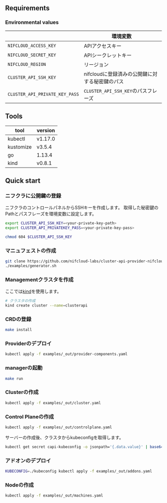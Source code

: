 ## Requirements

### Environmental values

|                                       | 環境変数                                         |
|---------------------------------------|--------------------------------------------------|
| `NIFCLOUD_ACCESS_KEY`                 | APIアクセスキー                                  |
| `NIFCLOUD_SECRET_KEY`                 | APIシークレットキー                              |
| `NIFCLOUD_REGION`                     | リージョン                                       |
| `CLUSTER_API_SSH_KEY`                 | nifcloudに登録済みの公開鍵に対する秘密鍵のパス   |
| `CLUSTER_API_PRIVATE_KEY_PASS`        | `CLUSTER_API_SSH_KEY`のパスフレーズ              |

## Tools

| tool        | version |
|-------------|---------|
| kubectl     | v1.17.0 |
| kustomize   | v3.5.4  | 
| go          | 1.13.4  |
| kind        | v0.8.1  |

## Quick start

### ニフクラに公開鍵の登録

ニフクラのコントロールパネルからSSHキーを作成します。
取得した秘密鍵のPathとパスフレーズを環境変数に設定します。

```sh
export CLUSTER_API_SSH_KEY=<your-private-key-path>
export CLUSTER_API_PRIVATEKEY_PASS=<your-private-key-pass>

chmod 604 $CLUSTER_API_SSH_KEY 
```

### マニュフェストの作成

```sh
git clone https://github.com/nifcloud-labs/cluster-api-provider-nifcloud.git
./examples/generator.sh
```

### Managementクラスタを作成

ここでは[kind](https://github.com/kubernetes-sigs/kind)を使用します。

```sh
# クラスタの作成
kind create cluster --name=clusterapi
```

### CRDの登録

```sh
make install
```

### Providerのデプロイ

```sh
kubectl apply -f examples/_out/provider-components.yaml
```

### managerの起動

```sh
make run
```

### Clusterの作成
```sh
kubectl apply -f examples/_out/cluster.yaml
```

### Control Planeの作成
```sh
kubectl apply -f examples/_out/controlplane.yaml
```
サーバーの作成後、クラスタからkubeconfigを取得します。

```sh
kubectl get secret capi-kubeconfig -o jsonpath='{.data.value}' | base64 -d > kubeconfig
```

### アドオンのデプロイ

```sh
KUBECONFIG=./kubeconfig kubectl apply -f examples/_out/addons.yaml
```

### Nodeの作成

```sh
kubectl apply -f examples/_out/machines.yaml
```


